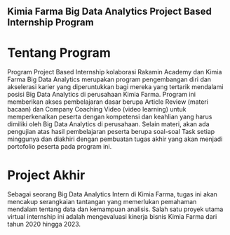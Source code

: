 ## Kimia Farma Big Data Analytics Project Based Internship Program
# Tentang Program
Program Project Based Internship kolaborasi Rakamin Academy dan Kimia Farma Big Data Analytics merupakan program pengembangan diri dan akselerasi karier yang diperuntukkan bagi mereka yang tertarik mendalami posisi Big Data Analytics di perusahaan Kimia Farma. Program ini memberikan akses pembelajaran dasar berupa Article Review (materi bacaan) dan Company Coaching Video (video learning) untuk memperkenalkan peserta dengan kompetensi dan keahlian yang harus dimiliki oleh Big Data Analytics di perusahaan. Selain materi, akan ada pengujian atas hasil pembelajaran peserta berupa soal-soal Task setiap minggunya dan diakhiri dengan pembuatan tugas akhir yang akan menjadi portofolio peserta pada program ini.

# Project Akhir
Sebagai seorang Big Data Analytics Intern di Kimia Farma, tugas ini akan mencakup serangkaian tantangan yang memerlukan pemahaman mendalam tentang data dan kemampuan analisis. Salah satu proyek utama virtual internship ini adalah mengevaluasi kinerja bisnis Kimia Farma dari tahun 2020 hingga 2023.
